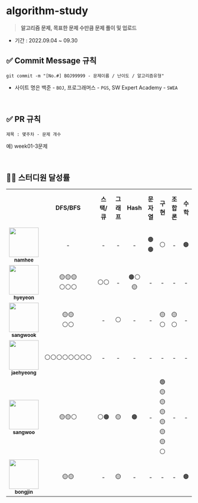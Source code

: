 # algorithm-study

> **알고리즘 문제, 목표한 문제 수만큼 문제 풀이 및 업로드**

- 기간 : 2022.09.04 ~ 09.30

## ✅ Commit Message 규칙

```
git commit -m "[No.#] BOJ99999 - 문제이름 / 난이도 / 알고리즘유형"
```

- 사이트 명은 백준 - `BOJ`, 프로그래머스 - `PGS`, SW Expert Academy - `SWEA`

<br/>

## ✅ PR 규칙

```
제목 : 몇주차 - 문제 개수
```

예) week01-3문제

<br/>

## 👨‍💻 스터디원 달성률

<table>
  <tr>
    <td></td>
    <td align="center"><b>DFS/BFS</b></td>
    <td align="center"><b>스택/큐</b></td>
    <td align="center"><b>그래프</b></td>
    <td align="center"><b>Hash</b></td>    
    <td align="center"><b>문자열</b></td>        
    <td align="center"><b>구현</b></td>
    <td align="center"><b>조합론</b></td>
    <td align="center"><b>수학</b></td>
    <td align="center"><b>완전탐색</b></td>    
    <td align="center"><b>DP</b></td>    
    <td align="center"><b>Greedy</b></td>        
    <td align="center"><b>정렬</b></td>        
    <td align="center"><b>Union-Find</b></td>            
  </tr>
  <tr>
    <td align="center">
      <a href="https://github.com/nhee0410">
      <img src="https://avatars.githubusercontent.com/u/49919262?v=4?s=100" width="80px;" alt="">
      <br>
      <a href="https://github.com/nhee0410"><sub><b>namhee</b>
    </td>
    <td align="center">-</td>
    <td align="center">-</td>    
    <td align="center">-</td>        
    <td align="center">-</td>
    <td align="center">🟤🟤</td>    
    <td align="center">⚪</td>    
    <td align="center">-</td>    
    <td align="center">🟤</td>
    <td align="center">🟤⚪</td>
    <td align="center">-</td>    
    <td align="center">⚪</td>   
    <td align="center">-</td>    
    <td align="center">-</td>        
  </tr>
  <tr>
    <td align="center">
      <a href="https://github.com/henginthere">
      <img src="https://avatars.githubusercontent.com/henginthere" width="80px;" alt="">
      <br>
      <a href="https://github.com/henginthere"><sub><b>hyeyeon</b>
    </td>
    <td align="center">🟡🟡🟡<br/>⚪⚪⚪</td>
    <td align="center">⚪⚪</td> 
    <td align="center">-</td>        
    <td align="center">🟤⚪🟡</td>    
    <td align="center">-</td>    
    <td align="center">-</td>
    <td align="center">-</td>    
    <td align="center">-</td>     
    <td align="center">-</td>
    <td align="center">-</td>    
    <td align="center">⚪</td>   
    <td align="center">-</td>    
    <td align="center">-</td>        
  </tr>
  <tr>
    <td align="center">
      <a href="https://github.com/jdsaeyqo">
      <img src="https://avatars.githubusercontent.com/jdsaeyqo" width="80px;" alt="">
      <br>
      <a href="https://github.com/jdsaeyqo"><sub><b>sangwook</b>
    </td>
    <td align="center">🟡🟡<br/>⚪⚪</td>
    <td align="center">-</td>    
    <td align="center">⚪</td>        
    <td align="center">-</td>    
    <td align="center">-</td>    
    <td align="center">🟡⚪</td>
    <td align="center">🟡⚪</td>    
    <td align="center">-</td>
    <td align="center">-</td>
    <td align="center">-</td>    
    <td align="center">-</td>        
    <td align="center">-</td>    
    <td align="center">🟡🟡</td>        
  </tr>  
  <tr>
    <td align="center">
      <a href="https://github.com/forlivd">
      <img src="https://avatars.githubusercontent.com/forlivd" width="80px;" alt="">
      <br>
      <a href="https://github.com/forlivd"><sub><b>jaehyeong</b>
    </td>
    <td align="center">⚪⚪⚪⚪⚪⚪⚪⚪</td>
    <td align="center">-</td>    
    <td align="center">-</td>        
    <td align="center">-</td>   
    <td align="center">-</td>    
    <td align="center">-</td>    
    <td align="center">-</td>
    <td align="center">-</td> 
    <td align="center">-</td>
    <td align="center">-</td>
    <td align="center">-</td>    
    <td align="center">-</td>    
    <td align="center">-</td>        
  </tr>
  <tr>
    <td align="center">
      <a href="https://github.com/SangWoo-Han97">
      <img src="https://avatars.githubusercontent.com/SangWoo-Han97" width="80px;" alt="">
      <br>
      <a href="https://github.com/SangWoo-Han97"><sub><b>sangwoo</b>
    </td>
    <td align="center">🟡🟡⚪</td>
    <td align="center">⚪🟤</td>    
    <td align="center">🟡</td>        
    <td align="center">🟤</td>    
    <td align="center">-</td>    
    <td align="center">🟢🟡🟡🟡🟡🟡🟡⚪</td>
    <td align="center">-</td>
    <td align="center">-</td>
    <td align="center">🟤</td>
    <td align="center">-</td>    
    <td align="center">-</td>        
    <td align="center">-</td>    
    <td align="center">-</td>        
</tr>    
  <tr>
    <td align="center">
      <a href="https://github.com/JeongBJ">
      <img src="https://avatars.githubusercontent.com/JeongBJ" width="80px;" alt="">
      <br>
      <a href="https://github.com/JeongBJ"><sub><b>bongjin</b>
    </td>
    <td align="center">🟡🟡</td>
    <td align="center">-</td>    
    <td align="center">🟡</td>        
    <td align="center">-</td>    
    <td align="center">-</td>
    <td align="center">-</td>
    <td align="center">-</td>    
    <td align="center">🟤</td>
    <td align="center">-</td>
    <td align="center">⚪⚪</td>    
    <td align="center">-</td>  
    <td align="center">⚪</td>    
    <td align="center">-</td>        
  </tr>      
  
</table>
